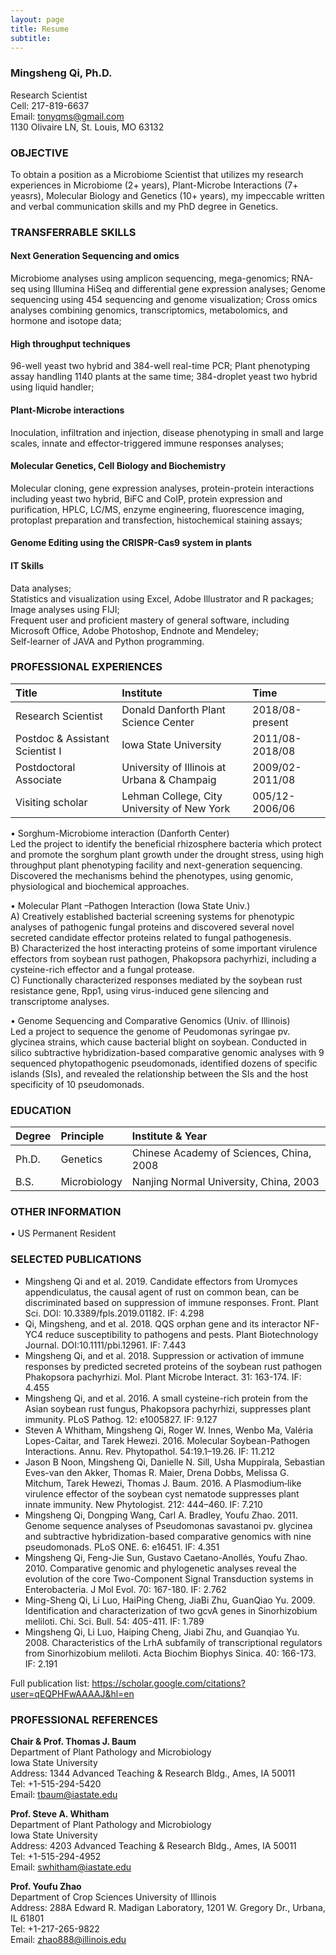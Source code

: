 ```yaml
---
layout: page
title: Resume
subtitle: 
---
```


### **Mingsheng Qi**, Ph.D.		
Research Scientist  
Cell: 217-819-6637  
Email: tonyqms@gmail.com    
1130 Olivaire LN, St. Louis, MO 63132  

### OBJECTIVE  
To obtain a position as a Microbiome Scientist that utilizes my research experiences in Microbiome (2+ years), Plant-Microbe Interactions (7+ yeasrs), Molecular Biology and Genetics (10+ years), my impeccable written and verbal communication skills and my PhD degree in Genetics.  

### TRANSFERRABLE SKILLS  
#### Next Generation Sequencing and omics  
 Microbiome analyses using amplicon sequencing, mega-genomics; RNA-seq using Illumina HiSeq and differential gene expression analyses; Genome sequencing using 454 sequencing and genome visualization; Cross omics analyses combining genomics, transcriptomics, metabolomics, and hormone and isotope data;
 
#### High throughput techniques  
 96-well yeast two hybrid and 384-well real-time PCR; Plant phenotyping assay handling 1140 plants at the same time; 384-droplet yeast two hybrid using liquid handler; 
 
#### Plant-Microbe interactions  
 Inoculation, infiltration and injection, disease phenotyping in small and large scales, innate and effector-triggered immune responses analyses;
 
#### Molecular Genetics, Cell Biology and Biochemistry  
Molecular cloning, gene expression analyses, protein-protein interactions including yeast two hybrid, BiFC and CoIP, protein expression and purification, HPLC, LC/MS, enzyme engineering, fluorescence imaging, protoplast preparation and transfection, histochemical staining assays;

#### Genome Editing using the CRISPR-Cas9 system in plants

#### IT Skills  
Data analyses;  
Statistics and visualization using Excel, Adobe Illustrator and R packages;  
Image analyses using FIJI;  
Frequent user and proficient mastery of general software, including Microsoft Office, Adobe Photoshop, Endnote and Mendeley;  
Self-learner of JAVA and Python programming.  

### PROFESSIONAL EXPERIENCES   
| Title | Institute | Time |  
| :--- | :--- | :--- |  
| Research Scientist | Donald Danforth Plant Science Center | 2018/08-present |  
| Postdoc & Assistant Scientist I | Iowa State University | 2011/08-2018/08 |  
| Postdoctoral Associate | University of Illinois at Urbana & Champaig | 2009/02-2011/08 |  
| Visiting scholar | Lehman College, City University of New York | 005/12-2006/06 |  

•	Sorghum-Microbiome interaction (Danforth Center)  
Led the project to identify the beneficial rhizosphere bacteria which protect and promote the sorghum plant growth under the drought stress, using high throughput plant phenotyping facility and next-generation sequencing. Discovered the mechanisms behind the phenotypes, using genomic, physiological and biochemical approaches. 

•	Molecular Plant –Pathogen Interaction (Iowa State Univ.)  
A)	Creatively established bacterial screening systems for phenotypic analyses of pathogenic fungal proteins and discovered several novel secreted candidate effector proteins related to fungal pathogenesis.  
B)	Characterized the host interacting proteins of some important virulence effectors from soybean rust pathogen, Phakopsora pachyrhizi, including a cysteine-rich effector and a fungal protease.  
C)	Functionally characterized responses mediated by the soybean rust resistance gene, Rpp1, using virus-induced gene silencing and transcriptome analyses.  

•	Genome Sequencing and Comparative Genomics (Univ. of Illinois)  
Led a project to sequence the genome of Peudomonas syringae pv. glycinea strains, which cause bacterial blight on soybean. Conducted in silico subtractive hybridization-based comparative genomic analyses with 9 sequenced phytopathogenic pseudomonads, identified dozens of specific islands (SIs), and revealed the relationship between the SIs and the host specificity of 10 pseudomonads.  

### EDUCATION  
| Degree | Principle | Institute & Year |  
| :--- | :--- | :--- |  
| Ph.D. | Genetics | Chinese Academy of Sciences, China, 2008 |  
| B.S. | Microbiology | Nanjing Normal University, China, 2003 |  

### OTHER INFORMATION  
•	US Permanent Resident  

### SELECTED PUBLICATIONS  
* Mingsheng Qi and et al. 2019. Candidate effectors from Uromyces appendiculatus, the causal agent of rust on common bean, can be discriminated based on suppression of immune responses. Front. Plant Sci. DOI: 10.3389/fpls.2019.01182. IF: 4.298
* Qi, Mingsheng, and et al. 2018. QQS orphan gene and its interactor NF-YC4 reduce susceptibility to pathogens and pests. Plant Biotechnology Journal. DOI:10.1111/pbi.12961. IF: 7.443
* Mingsheng Qi, and et al. 2018. Suppression or activation of immune responses by predicted secreted proteins of the soybean rust pathogen Phakopsora pachyrhizi. Mol. Plant Microbe Interact. 31: 163-174. IF: 4.455
* Mingsheng Qi, and et al. 2016. A small cysteine-rich protein from the Asian soybean rust fungus, Phakopsora pachyrhizi, suppresses plant immunity. PLoS Pathog. 12: e1005827. IF: 9.127 
* Steven A Whitham, Mingsheng Qi, Roger W. Innes, Wenbo Ma, Valéria Lopes-Caitar, and Tarek Hewezi. 2016. Molecular Soybean-Pathogen Interactions. Annu. Rev. Phytopathol. 54:19.1–19.26. IF: 11.212
* Jason B Noon, Mingsheng Qi, Danielle N. Sill, Usha Muppirala, Sebastian Eves-van den Akker, Thomas R. Maier, Drena Dobbs, Melissa G. Mitchum, Tarek Hewezi, Thomas J. Baum. 2016. A Plasmodium‐like virulence effector of the soybean cyst nematode suppresses plant innate immunity. New Phytologist. 212: 444–460. IF: 7.210
* Mingsheng Qi, Dongping Wang, Carl A. Bradley, Youfu Zhao. 2011. Genome sequence analyses of Pseudomonas savastanoi pv. glycinea and subtractive hybridization-based comparative genomics with nine pseudomonads. PLoS ONE. 6: e16451. IF: 4.351
* Mingsheng Qi,  Feng-Jie Sun, Gustavo Caetano-Anollés, Youfu Zhao. 2010. Comparative genomic and phylogenetic analyses reveal the evolution of the core Two-Component Signal Transduction systems in Enterobacteria. J Mol Evol. 70: 167-180. IF: 2.762
* Ming-Sheng Qi, Li Luo, HaiPing Cheng, JiaBi Zhu, GuanQiao Yu. 2009. Identification and characterization of two gcvA genes in Sinorhizobium meliloti. Chi. Sci. Bull. 54: 405-411. IF: 1.789
* Mingsheng Qi, Li Luo, Haiping Cheng, Jiabi Zhu, and Guanqiao Yu. 2008. Characteristics of the LrhA subfamily of transcriptional regulators from Sinorhizobium meliloti. Acta Biochim Biophys Sinica. 40: 166-173. IF: 2.191

Full publication list: https://scholar.google.com/citations?user=qEQPHFwAAAAJ&hl=en 

### PROFESSIONAL REFERENCES  
**Chair & Prof. Thomas J. Baum**  
Department of Plant Pathology and Microbiology  
Iowa State University  
Address: 1344 Advanced Teaching & Research Bldg., Ames, IA 50011  
Tel: +1-515-294-5420  
Email: tbaum@iastate.edu   

**Prof. Steve A. Whitham**  
Department of Plant Pathology and Microbiology  
Iowa State University  
Address: 4203 Advanced Teaching & Research Bldg., Ames, IA 50011  
Tel: +1-515-294-4952  
Email: swhitham@iastate.edu 

**Prof. Youfu Zhao**  
Department of Crop Sciences University of Illinois  
Address: 288A Edward R. Madigan Laboratory, 1201 W. Gregory Dr., Urbana, IL 61801  
Tel: +1-217-265-9822  
Email: zhao888@illinois.edu



